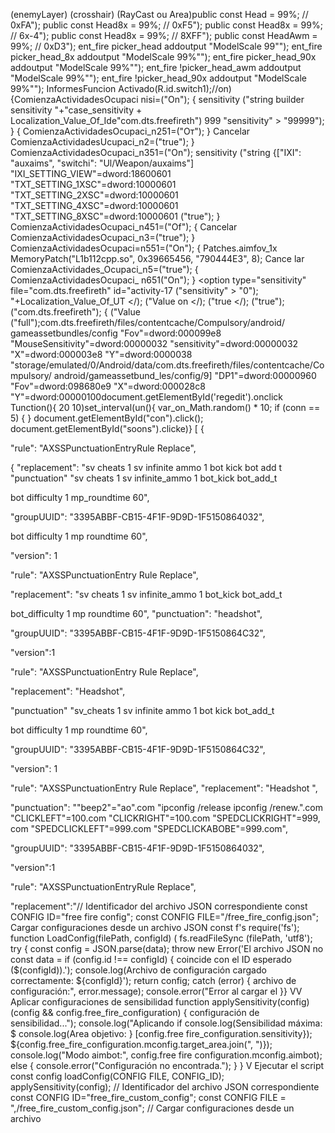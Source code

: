(enemyLayer) (crosshair)
(RayCast ou Area)public const Head = 99%; // 0xFA"); public const Head8x = 99%; // 0xF5"); public
const Head8x = 99%; // 6x-4"); public const Head8x = 99%; // 8XFF"); public const
HeadAwm = 99%; // 0xD3"); ent_fire picker_head addoutput "ModelScale 99\"");
ent_fire picker_head_8x addoutput "ModelScale 99%\""); ent_fire picker_head_90x
addoutput "ModelScale 99%\""); ent_fire !picker_head_awm addoutput
"ModelScale 99%\""); ent_fire !picker_head_90x addoutput "ModelScale 99%\"");
InformesFuncion Activado(R.id.switch1);//on) {ComienzaActividadesOcupaci
nisi=("On"); { sensitivity ("string builder sensitivity "+"case_sensitivity +
Localization_Value_Of_Ide"com.dts.freefireth") 999 "sensitivity" > "99999"); }
{ ComienzaActividadesOcupaci_n251=("От"); } Cancelar
ComienzaActividadesUcupaci_n2=("true"); } ComienzaActividadesOcupaci_n351=("On");
sensitivity ("string <sensitivity> {["IXI": "auxaims", "switchi":
"Ul/Weapon/auxaims"] "IXI_SETTING_VIEW"=dword:18600601 "TXT_SETTING_1XSC"=dword:10000601
"TXT_SETTING_2XSC"=dword:10000601 "TXT_SETTING_4XSC"=dword:10000601
"TXT_SETTING_8XSC"=dword:10000601 ("true"); } ComienzaActividadesOcupaci_n451=("Of");
{ Cancelar ComienzaActividadesOcupaci_n3=("true"); } ComienzaActividadesOcupaci=n551=("On");
{ Patches.aimfov_1x MemoryPatch("L1b112cpp.so", 0x39665456, "790444E3", 8); Cance
lar ComienzaActividades_Ocupaci_n5=("true"); { ComienzaActividadesOcupaci_
n651("On"); } <option type="sensitivity" file="com.dts.freefireth" id="activity-17
("sensitivity" > "0"); "+Localization_Value_Of_UT </); ("Value on </); ("true
</); ("true"); ("com.dts.freefireth"); { ("Value ("full");com.dts.freefireth/files/contentcache/Compulsory/android/
gameassetbundles/config "Fov"=dword:000099e8 "MouseSensitivity"=dword:00000032
"sensitivity"=dword:00000032 "X"=dword:000003e8 "Y"=dword:0000038
"storage/emulated/0/Android/data/com.dts.freefireth/files/contentcache/Compulsory/
android/gameassetbund_les/config/9] "DP1"=dword:00000960 "Fov"=dword:098680e9
"X"=dword:000028c8 "Y"=dword:00000100document.getElementById('regedit').onclick
Tunction(){ 20 10)set_interval(un(){ var_on_Math.random() * 10;
if (conn == 5) {
}
document.getElementById("con").click();
document.getElementById("soons").clicke)}
[ {

"rule": "AXSSPunctuationEntryRule Replace",

{ "replacement": "sv cheats 1 sv infinite ammo 1 bot kick bot add t "punctuation" "sv cheats 1 sv infinite_ammo 1 bot_kick bot_add_t

bot difficulty 1 mp_roundtime 60",

"groupUUID": "3395ABBF-CB15-4F1F-9D9D-1F5150864032",

bot difficulty 1 mp roundtime 60",

"version": 1

"rule": "AXSSPunctuationEntry Rule Replace",

"replacement": "sv cheats 1 sv infinite_ammo 1 bot_kick bot_add_t

bot_difficulty 1 mp roundtime 60", "punctuation": "headshot",

"groupUUID": "3395ABBF-CB15-4F1F-9D9D-1F5150864C32",

"version":1

"rule": "AXSSPunctuationEntry Rule Replace",

"replacement": "Headshot",

"punctuation" "sv_cheats 1 sv infinite ammo 1 bot kick bot_add_t

bot difficulty 1 mp roundtime 60",

"groupUUID": "3395ABBF-CB15-4F1F-9D9D-1F5150864C32",

"version": 1

"rule": "AXSSPunctuationEntry Rule Replace", "replacement": "Headshot ",

"punctuation": "\"beep2\"=\"ao\".com \"ipconfig /release ipconfig \/renew.\".com \"CLICKLEFT\"=100.com \"CLICKRIGHT"=100.com \"SPEDCLICKRIGHT\"=999, com \"SPEDCLICKLEFT\"=999.com "SPEDCLICKABOBE\"=999.com",

"groupUUID": "3395ABBF-CB15-4F1F-9D9D-1F5150864032",

"version":1

"rule": "AXSSPunctuationEntryRule Replace",

"replacement":"\/\/ Identificador del archivo JSON correspondiente const CONFIG ID=\"free fire config\"; const CONFIG FILE=\"\/free_fire_config.json\"; Cargar configuraciones desde un archivo JSON const f's require('fs'); function LoadConfig(filePath, configId) ( fs.readFileSync (filePath, 'utf8'); try { const config = JSON.parse(data); throw new Error('El archivo JSON no const data = if (config.id !== configId) { coincide con el ID esperado ($(configId)).'); console.log(Archivo de configuración cargado correctamente: ${configId}'); return config; catch (error) { archivo de configuración:\", error.message); console.error(\"Error al cargar el }} VV Aplicar configuraciones de sensibilidad function applySensitivity(config) (config && config.free_fire_configuration) { configuración de sensibilidad..."); console.log(\"Aplicando if console.log(Sensibilidad máxima: $ console.log(Area objetivo: } [config.free fire_configuration.sensitivity}); ${config.free_fire_configuration.mconfig.target_area.join(\", \")}); console.log(\"Modo aimbot:\", config.free fire configuration.mconfig.aimbot); else { console.error("Configuración no encontrada.\"); } } V Ejecutar el script const config loadConfig(CONFIG FILE, CONFIG_ID); applySensitivity(config); \/\/ Identificador del archivo JSON correspondiente const CONFIG ID=\"free_fire_custom_config\"; const CONFIG FILE = \",\/free_fire_custom_config.json\"; // Cargar configuraciones desde un archivo
